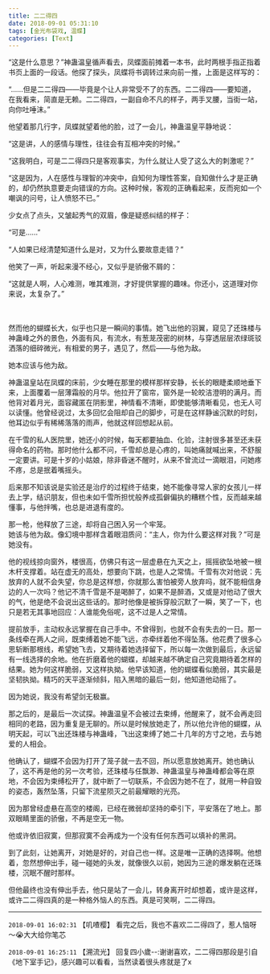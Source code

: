 ```yaml
---
title: 二二得四
date: 2018-09-01 05:31:10
tags: [金光布袋戏, 温蝶]
categories: [Text]
---
```


<p>“这是什么意思？”神蛊温皇循声看去，凤蝶面前摊着一本书，此时两根手指正指着书页上面的一段话。他探了探头，凤蝶将书调转过来向前一推，上面是这样写的：</p> 
<p>“……但是二二得四——毕竟是个让人非常受不了的东西。二二得四——要知道，在我看来，简直是无赖。二二得四，一副自命不凡的样子，两手叉腰，当街一站，向你吐唾沫。”</p> 
<p>他望着那几行字，凤蝶就望着他的脸，过了一会儿，神蛊温皇平静地说：</p> 
<p>“这是讲，人的感情与理性，往往会有互相冲突的时候。”</p> 
<p>“这我明白，可是二二得四只是客观事实，为什么就让人受了这么大的刺激呢？”</p> 
<p>“这是因为，人在感性与理智的冲突中，自知何为理性答案，自知做什么才是正确的，却仍然执意要走向错误的方向。这种时候，客观的正确看起来，反而宛如一个嘲讽的问号，让人愤怒不已。”</p> 
<p>少女点了点头，又皱起秀气的双眉，像是疑惑纠结的样子：</p> 
<p>“可是……”</p> 
<p>“人如果已经清楚知道什么是对，又为什么要故意走错？”</p> 
<p>他笑了一声，听起来漫不经心，又似乎是骄傲不屑的：</p> 
<p>“这就是人啊，人心难测，唯其难测，才好提供掌握的趣味。你还小，这道理对你来说，太复杂了。”<br /><br /><br /></p> 
<p>然而他的蝴蝶长大，似乎也只是一瞬间的事情。她飞出他的羽翼，窥见了还珠楼与神蛊峰之外的景色，外面有风，有流水，有葱茏茂密的树林，与穿透层层浓绿斑驳洒落的细碎微光，有相爱的男子，遇见了，然后——与他为敌。</p> 
<p>她本应该与他为敌。</p> 
<p>神蛊温皇站在凤蝶的床前，少女睡在那里的模样那样安静，长长的眼睫柔顺地垂下来，上面覆着一层薄霜般的月华。他拉开了窗帘，窗外是一轮皎洁澄明的满月。而他背对着月光，面容藏匿在阴影里，神情看不清晰，即使能够清晰看见，也无人可以读懂。他曾经说过，太多回忆会阻却自己的脚步，可是在这样静谧沉默的时刻，他耳边似乎有稀稀落落的雨声，他就这样回想起从前。</p> 
<p>在千雪的私人医院里，她还小的时候，每天都要抽血、化验，注射很多甚至还未获得命名的药物。那时他什么都不问，千雪却总是心疼的，叫她痛就喊出来，不舒服一定要讲。可是十岁的小姑娘，除非昏迷不醒时，从来不曾流过一滴眼泪，问她疼不疼，总是抿着嘴摇头。</p> 
<p>后来那不知该说是实验还是治疗的过程终于结束，她不能像寻常人家的女孩儿一样去上学，结识朋友，但也未如千雪所担忧般养成孤僻偏执的糟糕个性，反而越来越懂事，与他拌嘴，也总是进退有度的。</p> 
<p>那一枪，他释放了三途，却将自己困入另一个牢笼。<br />她该与他为敌。像幻境中那样含着眼泪质问：“主人，你为什么要这样对我？”可是她没有。</p> 
<p>他的视线掠向窗外，楼很高，仿佛只有这一层虚悬在九天之上，摇摇欲坠地被一根木杆支撑着。站在虚无的高处，想要向下跳，也是人之常情。千雪有次对他说：先放弃的人就不会失望，你总是这样想，你就那么害怕被旁人放弃吗，就不能相信身边的人一次吗？他记不清千雪是不是喝醉了，如果不是醉酒，又或是对他动了很大的气，他是绝不会说出这些话的。那时他像是被拆穿般沉默了一瞬，笑了一下，也只是若无其事地回应：人谁能免俗呢，这不过是人之常情。</p> 
<p>提前放手，主动权永远掌握在自己手中。不曾得到，也就不会有失去的一日。那一条线牵在两人之间，既束缚着她不能飞远，亦牵绊着他不得坠落。他花费了很多心思斩断那根线，希望她飞去，又期待着她选择留下，所以每一次做到最后，永远留有一线选择的余地。他在折磨着他的蝴蝶，却越来越不确定自己究竟期待着怎样的结果。她为何这样脆弱，又这样执拗。他早该知道，他的蝴蝶看似脆弱，其实最是坚韧执拗。精巧的天平逐渐倾斜，陷入黑暗的最后一刻，他知道他动摇了。</p> 
<p>因为她说，我没有希望剑无极赢。</p> 
<p>那之后的，是最后一次试探。神蛊温皇不会被过去束缚，他醒来了，就不会再走回相同的老路，因为重复是无聊的。所以是时候放她走了，所以他允许他的蝴蝶，从明天起，可以飞出还珠楼与神蛊峰，飞出这束缚了她二十几年的方寸之地，去与她爱的人相会。</p> 
<p>他确认了，蝴蝶不会因为打开了笼子就一去不回，所以愿意放她离开。她也确认了，这不再是他的另一次考验，还珠楼与任飘渺、神蛊温皇与神蛊峰都会等在原地，不会因为束缚松开了，就中断了一切联系，不会因为她不在了，就用一种自毁的姿态，轰然坠落，只留下流星陨灭之前最耀眼的光亮。</p> 
<p>因为那曾经虚悬在高空的楼阁，已经在微弱却坚持的牵引下，平安落在了地上。那双眼睛里面的骄傲，不再是空无一物。</p> 
<p>他或许依旧寂寞，但那寂寞不会再成为一个没有任何东西可以填补的黑洞。</p> 
<p>到了此刻，让她离开，对她是好的，对自己也一样。这是唯一正确的选择啊。他想着，忽然想伸出手，碰一碰她的头发，就像很久以前，她因为三途的爆发躺在还珠楼，沉眠不醒时那样。</p> 
<p>但他最终也没有伸出手去，他只是站了一会儿，转身离开时却想着，或许是这样，或许二二得四真的是一种格外恼人的东西。真是可笑啊，二二得四。</p>

<!-- more -->

---

`2018-09-01 16:02:31` 【叽喳樱】 看完之后，我也不喜欢二二得四了，惹人恼呀～😭大大给你笔芯

`2018-09-01 16:25:11` 【溯流光】 回复四小歲--:谢谢喜欢，二二得四那段是引自《地下室手记》，感兴趣可以看看，当然读着很头疼就是了x

